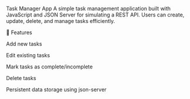 Task Manager App
A simple task management application built with JavaScript and JSON Server for simulating a REST API. Users can create, update, delete, and manage tasks efficiently.

🚀 Features

Add new tasks

Edit existing tasks

Mark tasks as complete/incomplete

Delete tasks

Persistent data storage using json-server
